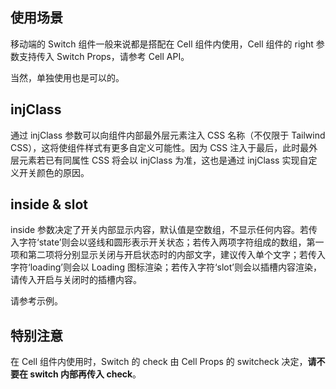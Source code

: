 ## 使用场景

移动端的 Switch 组件一般来说都是搭配在 Cell 组件内使用，Cell 组件的 right 参数支持传入 Switch Props，请参考 Cell API。

当然，单独使用也是可以的。

## injClass

通过 injClass 参数可以向组件内部最外层元素注入 CSS 名称（不仅限于 Tailwind CSS），这将使组件样式有更多自定义可能性。因为 CSS 注入于最后，此时最外层元素若已有同属性 CSS 将会以 injClass 为准，这也是通过 injClass 实现自定义开关颜色的原因。

## inside & slot

inside 参数决定了开关内部显示内容，默认值是空数组，不显示任何内容。若传入字符‘state’则会以竖线和圆形表示开关状态；若传入两项字符组成的数组，第一项和第二项将分别显示关闭与开启状态时的内部文字，建议传入单个文字；若传入字符‘loading’则会以 Loading 图标渲染；若传入字符‘slot’则会以插槽内容渲染，请传入开启与关闭时的插槽内容。

请参考示例。

## 特别注意

在 Cell 组件内使用时，Switch 的 check 由 Cell Props 的 switcheck 决定，**请不要在 switch 内部再传入 check**。
